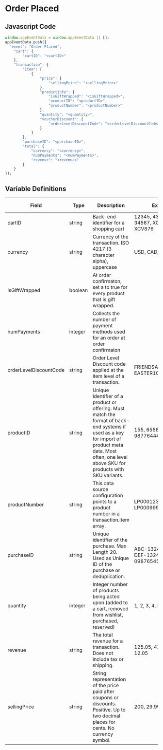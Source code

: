 # Order Placed

### 

## Javascript Code
```js
window.appEventData = window.appEventData || [];
appEventData.push({
  "event": "Order Placed",
    "cart": {
        "cartID": "<cartID>"
    },
    "transaction": {
        "item": [
            {
                "price": {
                    "sellingPrice": "<sellingPrice>"
                },
                "productInfo": {
                    "isGiftWrapped": "<isGiftWrapped>",
                    "productID": "<productID>",
                    "productNumber": "<productNumber>"
                },
                "quantity": "<quantity>",
                "voucherDiscount": {
                    "orderLevelDiscountCode": "<orderLevelDiscountCode>"
                }
            }
        ],
        "purchaseID": "<purchaseID>",
        "total": {
            "currency": "<currency>",
            "numPayments": "<numPayments>",
            "revenue": "<revenue>"
        }
    }
});
```

## Variable Definitions

|Field|Type|Description|Example|Pattern|Min Length|Max Length|Minimum|Maximum|Multiple Of|
| --- | --- | --- | --- | --- | --- | --- | --- | --- | --- |
|cartID|string|Back-end identifier for a shopping cart|12345, 435678, 34567, XCV456, XCV876|||||||
|currency|string|Currency of the transaction. ISO 4217 (3 character alpha), uppercase |USD, CAD, GBP, CHF|^[A-Z]{3}$|3|3||||
|isGiftWrapped|boolean|At order confirmaton, set a to true for every product that is gift wrapped.||||||||
|numPayments|integer|Collects the number of payment methods used for an order at order confirmaton||||||||
|orderLevelDiscountCode|string|Order Level Discount code applied at the item level of a transaction. |FRIENDSANDFAMILY20, EASTER10|||||||
|productID|string|Unique Identifier of a product or offering.  Must match the format of back-end systems if used as a key for import of product meta data. Most often, one level above SKU for products with SKU variants. |155, 65588, 987764448|||||||
|productNumber|string|This data source configuration points to a product number in a transaction.item array.|LP000123, LF24689, LP000999|^[a-z]{2}([-]{1}[a-z]{2}){0,1}$||||||
|purchaseID|string|Unique identifier of the purchase. Max Length 20. Used as Unique ID of the purchase or deduplication.|ABC-132456789, DEF-132456789, 0987654567|^[a-zA-Z0-9]{6,20}$|6|20||||
|quantity|integer|Integer number of products being acted upon (added to a cart, removed from wishlist, purchased, reserved)|1, 2, 3, 4, 5||||1|||
|revenue|string|The total revenue for a transaction. Does not include tax or shipping. |125.05, 432.21, 90.22, 12.05|^[0-9]*(\.[0-9]{1,2})?$||||||
|sellingPrice|string|String representation of the price paid after coupons or discounts. Positive. Up to two decimal places for cents. No currency symbol.|200, 29.99, 50, 0|^[0-9]*(\.[0-9]{1,2})?$||||||
